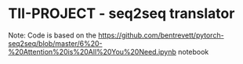 # TII-PROJECT - seq2seq translator 
Note: Code is based on the https://github.com/bentrevett/pytorch-seq2seq/blob/master/6%20-%20Attention%20is%20All%20You%20Need.ipynb notebook
